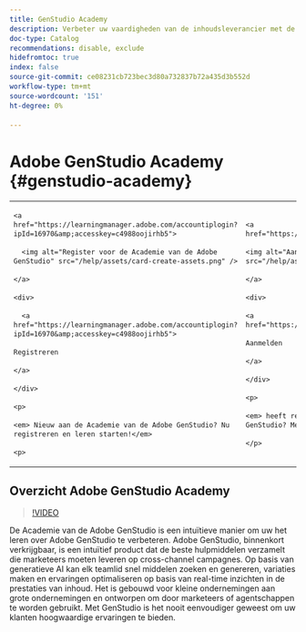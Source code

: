 ```yaml
---
title: GenStudio Academy
description: Verbeter uw vaardigheden van de inhoudsleverancier met de Academie van de Adobe GenStudio
doc-type: Catalog
recommendations: disable, exclude
hidefromtoc: true
index: false
source-git-commit: ce08231cb723bec3d80a732837b72a435d3b552d
workflow-type: tm+mt
source-wordcount: '151'
ht-degree: 0%

---
```



# Adobe GenStudio Academy {#genstudio-academy}

<table>

<tr>

  <td>

    <a href="https://learningmanager.adobe.com/accountiplogin?ipId=16970&amp;accesskey=c4988oojirhb5">

      <img alt="Register voor de Academie van de Adobe GenStudio" src="/help/assets/card-create-assets.png" />

    </a>

    <div>

      <a href="https://learningmanager.adobe.com/accountiplogin?ipId=16970&amp;accesskey=c4988oojirhb5">

    Registreren

    </a>

    </div>

    <p>

    <em> Nieuw aan de Academie van de Adobe GenStudio? Nu registreren en leren starten!</em>

    <p>

  </td>

  <td>

    <a href="https://genstudioacademy.adobelearningmanager.com/">

    <img alt="Aanmelden bij Adobe GenStudio Academy" src="/help/assets/card-manage-content.png" />

    </a>

    <div>

    <a href="https://genstudioacademy.adobelearningmanager.com/">

    Aanmelden

    </a>

    </div>

    <p>

    <em> heeft reeds een rekening bij de Academie van de Adobe GenStudio? Meld u aan en start het leren!</em>

    </p>

  </td>

</tr>

</table>


## Overzicht Adobe GenStudio Academy

>[!VIDEO](https://video.tv.adobe.com/v/3434938?autoplay=true&end=replay)

De Academie van de Adobe GenStudio is een intuïtieve manier om uw het leren over Adobe GenStudio te verbeteren. Adobe GenStudio, binnenkort verkrijgbaar, is een intuïtief product dat de beste hulpmiddelen verzamelt die marketeers moeten leveren op cross-channel campagnes. Op basis van generatieve AI kan elk teamlid snel middelen zoeken en genereren, variaties maken en ervaringen optimaliseren op basis van real-time inzichten in de prestaties van inhoud. Het is gebouwd voor kleine ondernemingen aan grote ondernemingen en ontworpen om door marketeers of agentschappen te worden gebruikt. Met GenStudio is het nooit eenvoudiger geweest om uw klanten hoogwaardige ervaringen te bieden.
